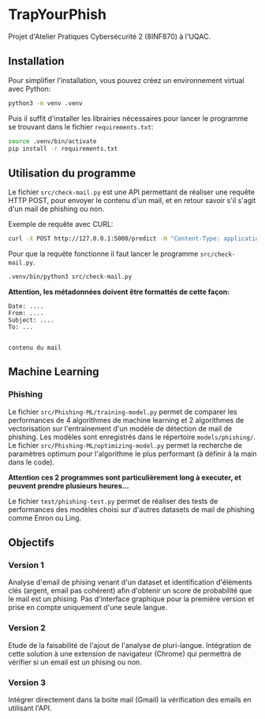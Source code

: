 # TrapYourPhish
Projet d'Atelier Pratiques Cybersécurité 2 (8INF870) à l'UQAC.

## Installation

Pour simplifier l'installation, vous pouvez créez un environnement virtual avec Python:
```bash
python3 -m venv .venv
```

Puis il suffit d'installer les librairies nécessaires pour lancer le programme se trouvant dans le fichier `requirements.txt`:
```bash
source .venv/bin/activate
pip install -r requirements.txt
```

## Utilisation du programme

Le fichier `src/check-mail.py` est une API permettant de réaliser une requête HTTP POST, pour envoyer le contenu d'un mail, et en retour savoir s'il s'agit d'un mail de phishing ou non.

Exemple de requête avec CURL:
```bash
curl -X POST http://127.0.0.1:5000/predict -H "Content-Type: application/json" -d '{"email": "Buy cheap viagra now, click on this link !!! <http://notaphishing.com>"}'
```

Pour que la requête fonctionne il faut lancer le programme `src/check-mail.py`.
```bash
.venv/bin/python3 src/check-mail.py
```

**Attention, les métadonnées doivent être formattés de cette façon:**

```mail
Date: ....
From: ....
Subject: ....
To: ...


contenu du mail
```

## Machine Learning

### Phishing

Le fichier `src/Phishing-ML/training-model.py` permet de comparer les performances de 4 algorithmes de machine learning et 2 algorithmes de vectorisation sur l'entrainement d'un modèle de détection de mail de phishing.  Les modèles sont enregistrés dans le répertoire `models/phishing/`.  
Le fichier `src/Phishing-ML/optimizing-model.py` permet la recherche de paramètres optimum pour l'algorithme le plus performant (à définir à la main dans le code).  
  
**Attention ces 2 programmes sont particulièrement long à executer, et peuvent prendre plusieurs heures...**   
  
Le fichier `test/phishing-test.py` permet de réaliser des tests de performances des modèles choisi sur d'autres datasets de mail de phishing comme Enron ou Ling.  
  
## Objectifs

### Version 1 

Analyse d'email de phising venant d'un dataset et identification d'éléments clés (argent, email pas cohérent) afin d'obtenir un score de probabilité que le mail est un phising.
Pas d'interface graphique pour la première version et prise en compte uniquement d'une seule langue.

### Version 2
Etude de la faisabilité de l'ajout de l'analyse de pluri-langue.
Intégration de cette solution à une extension de navigateur (Chrome) qui permettra de vérifier si un email est un phising ou non.

### Version 3
Intégrer directement dans la boite mail (Gmail) la vérification des emails en utilisant l'API.
